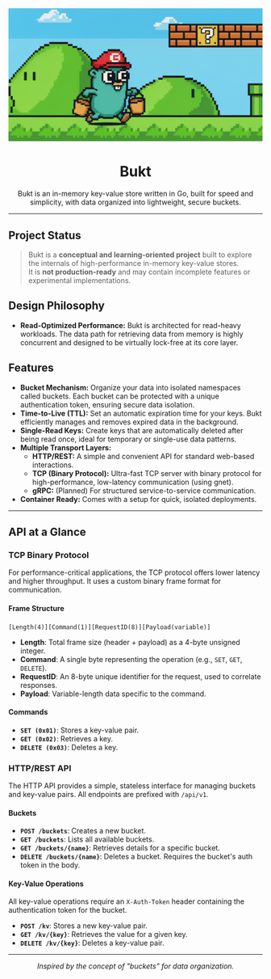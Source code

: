 <div align="center">
  <img src="./readme/banner.png" alt="Bukt Logo" width="1000">
  <h1 align="center">Bukt</h1>
  <p align="center">
    Bukt is an in-memory key-value store written in Go, built for speed and simplicity, with data organized into lightweight, secure buckets.
  </p>
</div>

---

## Project Status

> Bukt is a **conceptual and learning-oriented project** built to explore the internals of high-performance in-memory key-value stores.  
> It is **not production-ready** and may contain incomplete features or experimental implementations.


## Design Philosophy

-   **Read-Optimized Performance:** Bukt is architected for read-heavy workloads. The data path for retrieving data from memory is highly concurrent and designed to be virtually lock-free at its core layer.

## Features

- **Bucket Mechanism:** Organize your data into isolated namespaces called buckets. Each bucket can be protected with a unique authentication token, ensuring secure data isolation.
- **Time-to-Live (TTL):** Set an automatic expiration time for your keys. Bukt efficiently manages and removes expired data in the background.
- **Single-Read Keys:** Create keys that are automatically deleted after being read once, ideal for temporary or single-use data patterns.
- **Multiple Transport Layers:**
  - **HTTP/REST:** A simple and convenient API for standard web-based interactions.
  - **TCP (Binary Protocol):** Ultra-fast TCP server with binary protocol for high-performance, low-latency communication (using gnet).
  - **gRPC:** (Planned) For structured service-to-service communication.
- **Container Ready:** Comes with a setup for quick, isolated deployments.

---

## API at a Glance

### TCP Binary Protocol

For performance-critical applications, the TCP protocol offers lower latency and higher throughput. It uses a custom binary frame format for communication.

#### Frame Structure

`[Length(4)][Command(1)][RequestID(8)][Payload(variable)]`

-   **Length**: Total frame size (header + payload) as a 4-byte unsigned integer.
-   **Command**: A single byte representing the operation (e.g., `SET`, `GET`, `DELETE`).
-   **RequestID**: An 8-byte unique identifier for the request, used to correlate responses.
-   **Payload**: Variable-length data specific to the command.

#### Commands

-   **`SET (0x01)`**: Stores a key-value pair.
-   **`GET (0x02)`**: Retrieves a key.
-   **`DELETE (0x03)`**: Deletes a key.

### HTTP/REST API

The HTTP API provides a simple, stateless interface for managing buckets and key-value pairs. All endpoints are prefixed with `/api/v1`.

#### Buckets

-   **`POST /buckets`**: Creates a new bucket.
-   **`GET /buckets`**: Lists all available buckets.
-   **`GET /buckets/{name}`**: Retrieves details for a specific bucket.
-   **`DELETE /buckets/{name}`**: Deletes a bucket. Requires the bucket's auth token in the body.

#### Key-Value Operations

All key-value operations require an `X-Auth-Token` header containing the authentication token for the bucket.

-   **`POST /kv`**: Stores a new key-value pair.
-   **`GET /kv/{key}`**: Retrieves the value for a given key.
-   **`DELETE /kv/{key}`**: Deletes a key-value pair.

---


<p align="center">
  <em>Inspired by the concept of "buckets" for data organization.</em>
</p>
